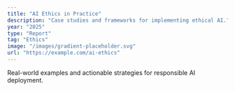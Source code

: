 ```yaml
---
title: "AI Ethics in Practice"
description: "Case studies and frameworks for implementing ethical AI."
year: "2025"
type: "Report"
tag: "Ethics"
image: "/images/gradient-placeholder.svg"
url: "https://example.com/ai-ethics"
---
```

Real-world examples and actionable strategies for responsible AI deployment.

